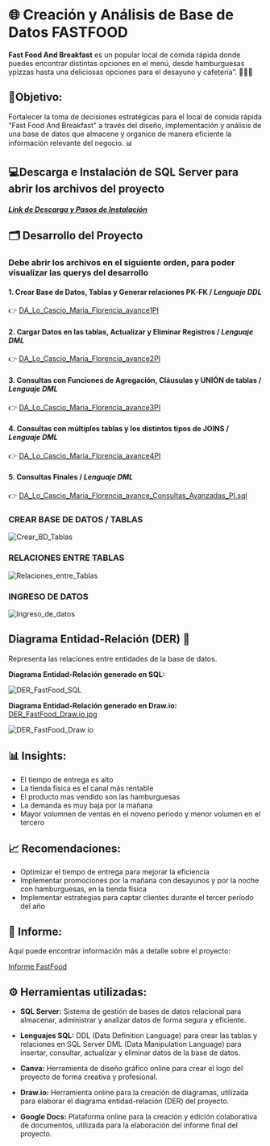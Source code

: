 # 🌐 **Creación y Análisis de Base de Datos FASTFOOD** 
__Fast Food And Breakfast__ es un popular local de comida rápida donde puedes encontrar distintas opciones en el menú, desde hamburguesas ypizzas hasta una deliciosas opciones para el desayuno y cafetería”. 🍔🍕🍩

## 🎯Objetivo: 

Fortalecer la toma de decisiones estratégicas para el local de comida rápida "Fast Food And Breakfast" a través del diseño, implementación y análisis de una base de datos que almacene y organice de manera eficiente la información relevante del negocio. 📊


## 💻**Descarga e Instalación de SQL Server para abrir los archivos del proyecto**  

##### [Link de Descarga y Pasos de Instalación](https://learn.microsoft.com/es-es/sql/database-engine/install-windows/install-sql-server?view=sql-server-ver16) 


## 🗂️ Desarrollo del Proyecto
### Debe abrir los archivos en el siguiente orden, para poder visualizar las querys del desarrollo

#### 1. Crear Base de Datos, Tablas y Generar relaciones PK-FK / _Lenguaje DDL_

👉 [DA_Lo_Cascio_Maria_Florencia_avance1PI ](https://github.com/MFlorenciaLoCascio/BDFastFood_SQL_ProyectoHenry/blob/main/DA_Lo_Cascio_Maria_Florencia_avance1PI.sql "DA_Lo_Cascio_Maria_Florencia_avance1PI ") 


#### 2. Cargar Datos en las tablas, Actualizar y Eliminar Registros / _Lenguaje DML_

👉 [DA_Lo_Cascio_Maria_Florencia_avance2PI](https://github.com/MFlorenciaLoCascio/BDFastFood_SQL_ProyectoHenry/blob/main/DA_Lo_Cascio_Maria_Florencia_avance2PI.sql "DA_Lo_Cascio_Maria_Florencia_avance2PI")


#### 3. Consultas con Funciones de Agregación, Cláusulas y UNIÓN de tablas / _Lenguaje DML_

👉 [DA_Lo_Cascio_Maria_Florencia_avance3PI ](https://github.com/MFlorenciaLoCascio/BDFastFood_SQL_ProyectoHenry/blob/main/DA_Lo_Cascio_Maria_Florencia_avance3PI.sql "DA_Lo_Cascio_Maria_Florencia_avance3PI ")

#### 4. Consultas con múltiples tablas y los distintos tipos de JOINS / _Lenguaje DML_

👉 [DA_Lo_Cascio_Maria_Florencia_avance4PI](https://github.com/MFlorenciaLoCascio/BDFastFood_SQL_ProyectoHenry/blob/main/DA_Lo_Cascio_Maria_Florencia_avance4PI.sql "DA_Lo_Cascio_Maria_Florencia_avance4PI")

#### 5. Consultas Finales / _Lenguaje DML_

👉 [DA_Lo_Cascio_Maria_Florencia_avance_Consultas_Avanzadas_PI.sql](https://github.com/MFlorenciaLoCascio/BDFastFood_SQL_ProyectoHenry/blob/main/DA_Lo_Cascio_Maria_Florencia_avance_Consultas_Avanzadas_PI.sql "DA_Lo_Cascio_Maria_Florencia_avance_Consultas_Avanzadas_PI.sql")

### CREAR BASE DE DATOS / TABLAS

![Crear_BD_Tablas](https://github.com/MFlorenciaLoCascio/BDFastFood_SQL_ProyectoHenry/assets/139195222/6a5d132d-e86e-4fb4-b1bb-6766817d3a8b)

### RELACIONES ENTRE TABLAS

![Relaciones_entre_Tablas](https://github.com/MFlorenciaLoCascio/BDFastFood_SQL_ProyectoHenry/assets/139195222/3ffb4a22-103b-46c8-b081-f9418e48cdea)

### INGRESO DE DATOS

![Ingreso_de_datos](https://github.com/MFlorenciaLoCascio/BDFastFood_SQL_ProyectoHenry/assets/139195222/1b3dadd2-57f7-4236-80ea-745bf8122f20)

## Diagrama Entidad-Relación (DER) 📃
Representa las relaciones entre entidades de la base de datos. 

**Diagrama Entidad-Relación generado en SQL:** 

![DER_FastFood_SQL](https://github.com/MFlorenciaLoCascio/BDFastFood_SQL_ProyectoHenry/assets/139195222/e0dd2773-e85b-42c6-a002-bb9111cffebb)

**Diagrama Entidad-Relación generado en Draw.io:** [DER_FastFood_Draw.io.jpg](https://github.com/MFlorenciaLoCascio/BDFastFood_SQL_ProyectoHenry/blob/main/DER_FastFood_Draw.io.jpg "DER_FastFood_Draw.io.jpg")

![DER_FastFood_Draw io](https://github.com/MFlorenciaLoCascio/BDFastFood_SQL_ProyectoHenry/assets/139195222/1cc40f5f-a179-4abe-b6c3-bbd8928b7601)

## 📊 Insights:

- El tiempo de entrega es alto
- La tienda física es el canal más rentable
- El producto mas vendido son las hamburguesas
- La demanda es muy baja por la mañana
- Mayor volumnen de ventas en el noveno periodo y menor volumen en el tercero

## 📈 Recomendaciones:

- Optimizar el tiempo de entrega para mejorar la eficiencia
- Implementar promociones por la mañana con desayunos y por la noche con hamburguesas, en la tienda física 
- Implementar estrategias para captar clientes durante el tercer período del año

## 📝 Informe: 
Aquí puede encontrar información más a detalle sobre el proyecto:

[Informe FastFood](https://github.com/MFlorenciaLoCascio/BDFastFood_SQL_ProyectoHenry/blob/main/Informe_FastFood_BD_Lo_Cascio_Maria_Florencia.pdf "Informe_FastFood_BD_Lo_Cascio_Maria_Florencia.pdf")


## ⚙️ Herramientas utilizadas:

- **SQL Server:** Sistema de gestión de bases de datos relacional para almacenar, administrar y analizar datos de forma segura y eficiente.

- **Lenguajes SQL:**
DDL (Data Definition Language) para crear las tablas y relaciones en SQL Server
DML (Data Manipulation Language) para insertar, consultar, actualizar y eliminar datos de la base de datos.

- **Canva:** Herramienta de diseño gráfico online para crear el logo del proyecto de forma creativa y profesional.

- **Draw.io:** Herramienta online para la creación de diagramas, utilizada para elaborar el diagrama entidad-relación (DER) del proyecto.

- **Google Docs:** Plataforma online para la creación y edición colaborativa de documentos, utilizada para la elaboración del informe final del proyecto.
